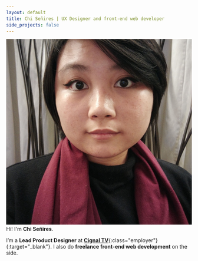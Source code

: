 ```yaml
---
layout: default
title: Chi Señires | UX Designer and front-end web developer
side_projects: false
---
```


![](assets/chi.jpg)
Hi! I'm **Chi Señires**.

I’m a **Lead Product Designer** at [**Cignal TV**](#){:class="employer"}{:target="_blank"}. I also do **freelance front-end web development** on the side.